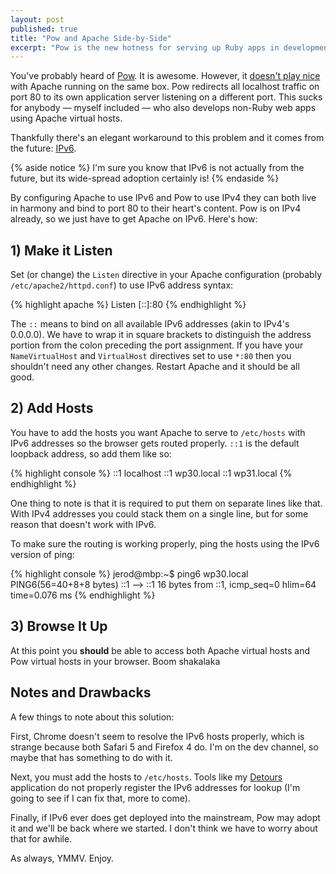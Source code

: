 ```yaml
---
layout: post
published: true
title: "Pow and Apache Side-by-Side"
excerpt: "Pow is the new hotness for serving up Ruby apps in development. Apache is the old standby for serving up PHP (and other) apps in development. Pow and Apache don't play nice, but we can change that."
---
```


You've probably heard of [Pow][pow]. It is awesome. However, it [doesn't play nice][incompatible] with Apache running on the same box. Pow redirects all localhost traffic on port 80 to its own application server listening on a different port. This sucks for anybody &mdash; myself included &mdash; who also develops non-Ruby web apps using Apache virtual hosts.

Thankfully there's an elegant workaround to this problem and it comes from the future: [IPv6][ipv6].

{% aside notice %}
I'm sure you know that IPv6 is not actually from the future, but its wide-spread adoption certainly is!
{% endaside %}

By configuring Apache to use IPv6 and Pow to use IPv4 they can both live in harmony and bind to port 80 to their heart's content. Pow is on IPv4 already, so we just have to get Apache on IPv6. Here's how:

## 1) Make it Listen

Set (or change) the `Listen` directive in your Apache configuration (probably `/etc/apache2/httpd.conf`) to use IPv6 address syntax:

{% highlight apache %}
Listen [::]:80
{% endhighlight %}

The `::` means to bind on all available IPv6 addresses (akin to IPv4's 0.0.0.0). We have to wrap it in square brackets to distinguish the address portion from the colon preceding the port assignment. If you have your `NameVirtualHost` and `VirtualHost` directives set to use `*:80` then you shouldn't need any other changes. Restart Apache and it should be all good.

## 2) Add Hosts

You have to add the hosts you want Apache to serve to `/etc/hosts` with IPv6 addresses so the browser gets routed properly. `::1` is the default loopback address, so add them like so:

{% highlight console %}
::1 localhost
::1 wp30.local
::1 wp31.local
{% endhighlight %}

One thing to note is that it is required to put them on separate lines like that. With IPv4 addresses you could stack them on a single line, but for some reason that doesn't work with IPv6.

To make sure the routing is working properly, ping the hosts using the IPv6 version of ping:

{% highlight console %}
jerod@mbp:~$ ping6 wp30.local
PING6(56=40+8+8 bytes) ::1 --> ::1
16 bytes from ::1, icmp_seq=0 hlim=64 time=0.076 ms
{% endhighlight %}

## 3) Browse It Up

At this point you **should** be able to access both Apache virtual hosts and Pow virtual hosts in your browser. Boom shakalaka

## Notes and Drawbacks

A few things to note about this solution:

First, Chrome doesn't seem to resolve the IPv6 hosts properly, which is strange because both Safari 5 and Firefox 4 do. I'm on the dev channel, so maybe that has something to do with it.

Next, you must add the hosts to `/etc/hosts`. Tools like my [Detours][detours] application do not properly register the IPv6 addresses for lookup (I'm going to see if I can fix that, more to come).

Finally, if IPv6 ever does get deployed into the mainstream, Pow may adopt it and we'll be back where we started. I don't think we have to worry about that for awhile.

As always, YMMV. Enjoy.

[pow]:http://pow.cx/
[incompatible]:https://github.com/37signals/pow/issues/48#issuecomment-973701
[ipv6]:http://en.wikipedia.org/wiki/IPv6
[detours]:http://detoursapp.com


